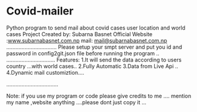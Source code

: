 # Covid-mailer
Python program to send mail about covid cases user location and world cases
Project Created by: Subarna Basnet
Official Website :www.subarnabasnet.com.np
mail: mail@subarnabasnet.com.np
.................................
Please setup your smpt server and put you id and password in config2git.json file before running the program ..
................................
Features:
1.It will send the data according to users country ...with world cases..
2.Fully Automatic
3.Data from Live Api ..
4.Dynamic mail customiztion....



..................................





Note: if you use my program or code please give credits to me .... mention my name ,website anything ....please dont just copy it ... 
